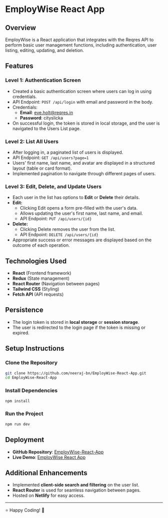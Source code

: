 # EmployWise React App

## Overview
EmployWise is a React application that integrates with the Reqres API to perform basic user management functions, including authentication, user listing, editing, updating, and deletion.

## Features

### Level 1: Authentication Screen
- Created a basic authentication screen where users can log in using credentials.
- API Endpoint: `POST /api/login` with email and password in the body.
- Credentials:
  - **Email**: eve.holt@reqres.in
  - **Password**: cityslicka
- On successful login, the token is stored in local storage, and the user is navigated to the Users List page.

### Level 2: List All Users
- After logging in, a paginated list of users is displayed.
- API Endpoint: `GET /api/users?page=1`
- Users' first name, last name, and avatar are displayed in a structured layout (table or card format).
- Implemented pagination to navigate through different pages of users.

### Level 3: Edit, Delete, and Update Users
- Each user in the list has options to **Edit** or **Delete** their details.
- **Edit:**
  - Clicking Edit opens a form pre-filled with the user's data.
  - Allows updating the user's first name, last name, and email.
  - API Endpoint: `PUT /api/users/{id}`
- **Delete:**
  - Clicking Delete removes the user from the list.
  - API Endpoint: `DELETE /api/users/{id}`
- Appropriate success or error messages are displayed based on the outcome of each operation.

## Technologies Used
- **React** (Frontend framework)
- **Redux** (State management)
- **React Router** (Navigation between pages)
- **Tailwind CSS** (Styling)
- **Fetch API** (API requests)

## Persistence
- The login token is stored in **local storage** or **session storage**.
- The user is redirected to the login page if the token is missing or expired.

## Setup Instructions
### Clone the Repository
```sh
git clone https://github.com/neeraj-bn/EmployWise-React-App.git
cd EmployWise-React-App
```

### Install Dependencies
```sh
npm install
```

### Run the Project
```sh
npm run dev
```

## Deployment
- **GitHub Repository**: [EmployWise-React-App](https://github.com/neeraj-bn/EmployWise-React-App.git)
- **Live Demo**: [EmployWise React App](https://employwise-react.netlify.app/login)

## Additional Enhancements
- Implemented **client-side search and filtering** on the user list.
- **React Router** is used for seamless navigation between pages.
- Hosted on **Netlify** for easy access.

---

⭐ Happy Coding! 🚀
